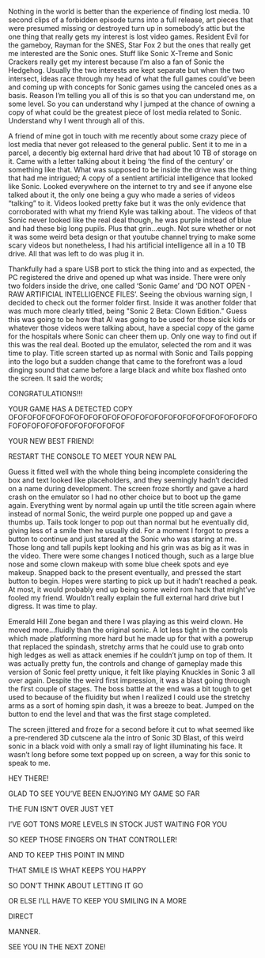 Nothing in the world is better than the experience of finding lost media. 10 second clips of a forbidden episode turns into a full release, art pieces that were presumed missing or destroyed turn up in somebody’s attic but the one thing that really gets my interest is lost video games. Resident Evil for the gameboy, Rayman for the SNES, Star Fox 2 but the ones that really get me interested are the Sonic ones. Stuff like Sonic X-Treme and Sonic Crackers really get my interest because I’m also a fan of Sonic the Hedgehog. Usually the two interests are kept separate but when the two intersect, ideas race through my head of what the full games could’ve been and coming up with concepts for Sonic games using the canceled ones as a basis. Reason I’m telling you all of this is so that you can understand me, on some level. So you can understand why I jumped at the chance of owning a copy of what could be the greatest piece of lost media related to Sonic. Understand why I went through all of this.

A friend of mine got in touch with me recently about some crazy piece of lost media that never got released to the general public. Sent it to me in a parcel, a decently big external hard drive that had about 10 TB of storage on it. Came with a letter talking about it being ‘the find of the century’ or something like that. What was supposed to be inside the drive was the thing that had me intrigued; A copy of a sentient artificial intelligence that looked like Sonic. Looked everywhere on the internet to try and see if anyone else talked about it, the only one being a guy who made a series of videos “talking” to it. Videos looked pretty fake but it was the only evidence that corroborated with what my friend Kyle was talking about. The videos of that Sonic never looked like the real deal though, he was purple instead of blue and had these big long pupils. Plus that grin…eugh. Not sure whether or not it was some weird beta design or that youtube channel trying to make some scary videos but nonetheless, I had his artificial intelligence all in a 10 TB drive. All that was left to do was plug it in.

Thankfully had a spare USB port to stick the thing into and as expected, the PC registered the drive and opened up what was inside. There were only two folders inside the drive, one called ‘Sonic Game’ and ‘DO NOT OPEN - RAW ARTIFICIAL INTELLIGENCE FILES’. Seeing the obvious warning sign, I decided to check out the former folder first. Inside it was another folder that was much more clearly titled, being "Sonic 2 Beta: Clown Edition." Guess this was going to be how that AI was going to be used for those sick kids or whatever those videos were talking about, have a special copy of the game for the hospitals where Sonic can cheer them up. Only one way to find out if this was the real deal. Booted up the emulator, selected the rom and it was time to play. Title screen started up as normal with Sonic and Tails popping into the logo but a sudden change that came to the forefront was a loud dinging sound that came before a large black and white box flashed onto the screen. It said the words;

CONGRATULATIONS!!!

YOUR GAME HAS A DETECTED COPY OFOFOFOFOFOFOFOFOFOFOFOFOFOFOFOFOFOFOFOFOFOFOFOFOFOFOFOFOFOFOFOFOFOFOFOFOFOFOF

YOUR NEW BEST FRIEND!

RESTART THE CONSOLE TO MEET YOUR NEW PAL

Guess it fitted well with the whole thing being incomplete considering the box and text looked like placeholders, and they seemingly hadn’t decided on a name during development. The screen froze shortly and gave a hard crash on the emulator so I had no other choice but to boot up the game again. Everything went by normal again up until the title screen again where instead of normal Sonic, the weird purple one popped up and gave a thumbs up. Tails took longer to pop out than normal but he eventually did, giving less of a smile then he usually did. For a moment I forgot to press a button to continue and just stared at the Sonic who was staring at me. Those long and tall pupils kept looking and his grin was as big as it was in the video. There were some changes I noticed though, such as a large blue nose and some clown makeup with some blue cheek spots and eye makeup. Snapped back to the present eventually, and pressed the start button to begin. Hopes were starting to pick up but it hadn’t reached a peak. At most, it would probably end up being some weird rom hack that might’ve fooled my friend. Wouldn’t really explain the full external hard drive but I digress. It was time to play.

Emerald Hill Zone began and there I was playing as this weird clown. He moved more…fluidly than the original sonic. A lot less tight in the controls which made platforming more hard but he made up for that with a powerup that replaced the spindash, stretchy arms that he could use to grab onto high ledges as well as attack enemies if he couldn’t jump on top of them. It was actually pretty fun, the controls and change of gameplay made this version of Sonic feel pretty unique, it felt like playing Knuckles in Sonic 3 all over again. Despite the weird first impression, it was a blast going through the first couple of stages. The boss battle at the end was a bit tough to get used to because of the fluidity but when I realized I could use the stretchy arms as a sort of homing spin dash, it was a breeze to beat. Jumped on the button to end the level and that was the first stage completed. 

The screen jittered and froze for a second before it cut to what seemed like a pre-rendered 3D cutscene ala the intro of Sonic 3D Blast, of this weird sonic in a black void with only a small ray of light illuminating his face. It wasn’t long before some text popped up on screen, a way for this sonic to speak to me.

HEY THERE!

GLAD TO SEE YOU’VE BEEN ENJOYING MY GAME SO FAR

THE FUN ISN’T OVER JUST YET

I’VE GOT TONS MORE LEVELS IN STOCK JUST WAITING FOR YOU

SO KEEP THOSE FINGERS ON THAT CONTROLLER!

AND TO KEEP THIS POINT IN MIND

THAT SMILE IS WHAT KEEPS YOU HAPPY

SO DON’T THINK ABOUT LETTING IT GO

OR ELSE I’LL HAVE TO KEEP YOU SMILING IN A MORE

DIRECT

MANNER.

SEE YOU IN THE NEXT ZONE!
